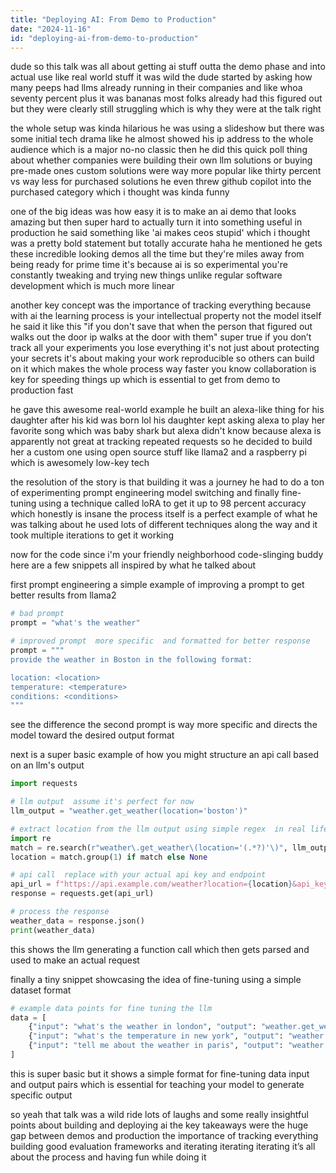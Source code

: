 ```yaml
---
title: "Deploying AI: From Demo to Production"
date: "2024-11-16"
id: "deploying-ai-from-demo-to-production"
---
```


dude so this talk was all about getting ai stuff outta the demo phase and into actual use like real world stuff  it was wild  the dude started by asking how many peeps had llms already running in their companies  and like whoa seventy percent plus  it was bananas  most folks already had this figured out  but they were clearly still struggling  which is why they were at the talk  right

the whole setup was kinda hilarious  he was using a slideshow but there was some initial tech drama  like he almost showed his ip address to the whole audience  which is a major no-no  classic  then he did this quick poll thing about whether companies were building their own llm solutions or buying pre-made ones  custom solutions were way more popular  like thirty percent vs way less for purchased solutions  he even threw github copilot into the purchased category which i thought was kinda funny

one of the big ideas was how easy it is to make an ai demo that looks amazing but then super hard to actually turn it into something useful in production he said  something like 'ai makes ceos stupid' which i thought was a pretty bold statement but totally accurate  haha  he mentioned he gets these incredible looking demos all the time  but they're miles away from being ready for prime time  it's because ai is so experimental  you're constantly tweaking and trying new things  unlike regular software development which is much more linear

another key concept was the importance of tracking everything  because with ai the learning process is your intellectual property not the model itself  he said it like this  "if you don't save that when the person that figured out walks out the door ip walks at the door with them"  super true  if you don’t track all your experiments you lose everything   it's not just about protecting your secrets  it's about making your work reproducible so others can build on it which makes the whole process way faster  you know collaboration is key for speeding things up  which is essential to get from demo to production fast

he gave this awesome real-world example  he built an alexa-like thing for his daughter  after his kid was born lol  his daughter kept asking alexa to play her favorite song which was baby shark  but alexa didn't know because alexa is apparently not great at tracking repeated requests  so he decided to build her a custom one using open source stuff  like llama2  and a raspberry pi  which is awesomely low-key tech

the resolution of the story is that building it was a journey  he had to do a ton of experimenting  prompt engineering  model switching   and finally fine-tuning using a technique called loRA  to get it up to 98 percent accuracy  which honestly is insane  the process itself is a perfect example of what he was talking about  he used lots of different techniques along the way  and it took multiple iterations to get it working

now for the code  since i'm your friendly neighborhood code-slinging buddy  here are a few snippets  all inspired by what he talked about

first prompt engineering  a simple example of improving a prompt to get better results from llama2


```python
# bad prompt
prompt = "what's the weather"

# improved prompt  more specific  and formatted for better response
prompt = """
provide the weather in Boston in the following format:

location: <location>
temperature: <temperature>
conditions: <conditions>
"""
```

see the difference  the second prompt is way more specific and directs the model toward the desired output format


next is a super basic example of how you might structure an api call based on an llm's output


```python
import requests

# llm output  assume it's perfect for now
llm_output = "weather.get_weather(location='boston')"

# extract location from the llm output using simple regex  in real life you'd have more error handling
import re
match = re.search(r"weather\.get_weather\(location='(.*?)'\)", llm_output)
location = match.group(1) if match else None

# api call  replace with your actual api key and endpoint
api_url = f"https://api.example.com/weather?location={location}&api_key=YOUR_API_KEY"
response = requests.get(api_url)

# process the response
weather_data = response.json()
print(weather_data)
```

this shows  the llm generating a function call  which then gets parsed and used to make an actual request


finally a tiny snippet showcasing the idea of fine-tuning using a simple dataset format


```python
# example data points for fine tuning the llm
data = [
    {"input": "what's the weather in london", "output": "weather.get_weather(location='london')"},
    {"input": "what's the temperature in new york", "output": "weather.get_temperature(location='new york')"},
    {"input": "tell me about the weather in paris", "output": "weather.get_weather(location='paris')"}
]
```


this is super basic  but it shows a simple format for fine-tuning data  input and output pairs  which is essential for teaching your model to generate specific output



so yeah  that talk was a wild ride  lots of laughs and some really insightful points about building and deploying ai  the key takeaways were the huge gap between demos and production  the importance of tracking everything  building good evaluation frameworks  and iterating  iterating  iterating  it’s all about the process  and having fun while doing it
